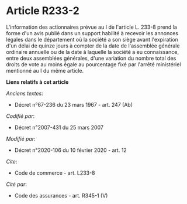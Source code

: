 # Article R233-2

L'information des actionnaires prévue au I de l'article L. 233-8 prend la forme d'un avis publié dans un support habilité à
recevoir les annonces légales dans le département où la société a son siège avant l'expiration d'un délai de quinze jours à
compter de la date de l'assemblée générale ordinaire annuelle ou de la date à laquelle la société a eu connaissance, entre
deux assemblées générales, d'une variation du nombre total des droits de vote au moins égale au pourcentage fixé par l'arrêté
ministériel mentionné au I du même article.

**Liens relatifs à cet article**

_Anciens textes_:

  - Décret n°67-236 du 23 mars 1967 - art. 247 (Ab)

_Codifié par_:

  - Décret n°2007-431 du 25 mars 2007

_Modifié par_:

  - Décret n°2020-106 du 10 février 2020 - art. 12

_Cite_:

  - Code de commerce - art. L233-8

_Cité par_:

  - Code des assurances - art. R345-1 (V)
